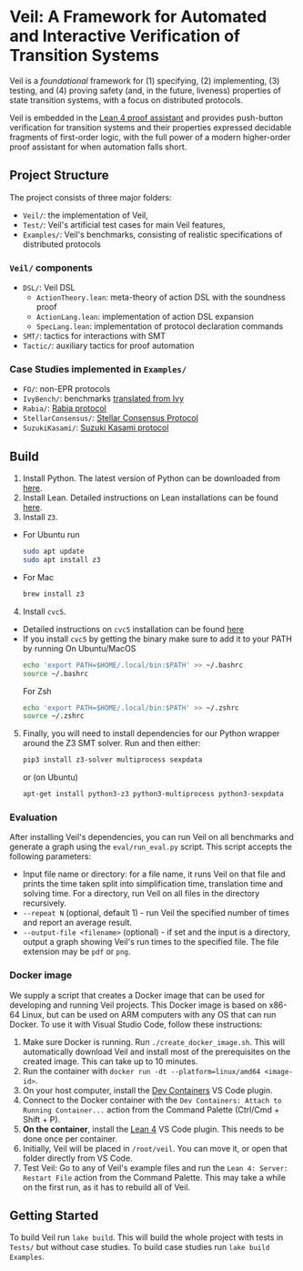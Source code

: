 # Veil: A Framework for Automated and Interactive Verification of Transition Systems

Veil is a _foundational_ framework for (1) specifying, (2)
implementing, (3) testing, and (4) proving safety (and, in the future,
liveness) properties of state transition systems, with a focus on
distributed protocols.

Veil is embedded in the [Lean 4 proof assistant](https://lean-lang.org/) and provides push-button
verification for transition systems and their properties expressed
decidable fragments of first-order logic, with the full power of a
modern higher-order proof assistant for when automation falls short.

## Project Structure 

The project consists of three major folders: 
- `Veil/`: the implementation of Veil,
- `Test/`: Veil's artificial test cases for main Veil features,
- `Examples/`: Veil's benchmarks, consisting of realistic specifications of distributed protocols

### `Veil/` components
- `DSL/`: Veil DSL
  - `ActionTheory.lean`: meta-theory of action DSL with the soundness proof
  - `ActionLang.lean`: implementation of action DSL expansion
  - `SpecLang.lean`: implementation of protocol declaration commands
- `SMT/`: tactics for interactions with SMT 
- `Tactic/`: auxiliary tactics for proof automation
### Case Studies implemented in `Examples/` 
- `FO/`: non-EPR protocols
- `IvyBench/`: benchmarks [translated from Ivy](https://github.com/aman-goel/ivybench)
- `Rabia/`: [Rabia protocol](https://github.com/haochenpan/rabia?tab=readme-ov-file)
- `StellarConsensus/`: [Stellar Consensus Protocol](https://github.com/stellar/scp-proofs/tree/3e0428acc78e598a227a866b99fe0b3ad4582914)
- `SuzukiKasami/`: [Suzuki Kasami protocol](https://github.com/markyuen/tlaplus-to-ivy/blob/main/ivy/suzuki_kasami.ivy)

## Build

1. Install Python. The latest version of Python can be downloaded from [here](https://www.python.org).
2. Install Lean. Detailed instructions on Lean installations can be found [here](https://leanprover-community.github.io/get_started.html).
3. Install `Z3`. 
  - For Ubuntu run 
    ```bash
    sudo apt update
    sudo apt install z3
    ```
  - For Mac
    ```bash
    brew install z3
    ```
4. Install `cvc5`. 
  - Detailed instructions on `cvc5` installation can be found [here](https://github.com/cvc5/cvc5/blob/main/INSTALL.rst)
  - If you install `cvc5` by getting the binary make sure to add it to your PATH by running
    On Ubuntu/MacOS
    ```bash
    echo 'export PATH=$HOME/.local/bin:$PATH' >> ~/.bashrc
    source ~/.bashrc
    ```
    For Zsh
    ```bash
    echo 'export PATH=$HOME/.local/bin:$PATH' >> ~/.zshrc
    source ~/.zshrc
    ```
5. Finally, you will need to install dependencies for our  Python wrapper around the Z3 SMT solver. Run and then either:
    ```bash
    pip3 install z3-solver multiprocess sexpdata
    ```
    or (on Ubuntu)

    ```bash
    apt-get install python3-z3 python3-multiprocess python3-sexpdata
    ```

### Evaluation

After installing Veil's dependencies, you can
run Veil on all benchmarks and generate
a graph using the `eval/run_eval.py` script.
This script accepts the following parameters:
- Input file name or directory: for a file name, it runs Veil
on that file and prints the time taken split
into simplification time, translation time and solving time.
For a directory, run Veil on all files in the directory recursively.
- `--repeat N` (optional, default 1) - run Veil the specified number of times and 
report an average result.
- `--output-file <filename>` (optional) - if set and the input is
a directory, output a graph showing Veil's run times to the specified file.
The file extension may be `pdf` or `png`. 


### Docker image

We supply a script that creates a Docker image that can be used for
developing and running Veil projects. This Docker image is based on
x86-64 Linux, but can be used on ARM computers with any OS that can
run Docker. To use it with Visual Studio Code, follow these
instructions:

1. Make sure Docker is running. Run `./create_docker_image.sh`. 
This will automatically download Veil and install
most of the prerequisites on the created image. This can take up to 10 minutes.
2. Run the container with `docker run -dt --platform=linux/amd64 <image-id>`.
3. On your host computer, install the [Dev Containers](https://marketplace.visualstudio.com/items?itemName=ms-vscode-remote.remote-containers) VS Code plugin.
4. Connect to the Docker container with the `Dev Containers: Attach to Running Container...` action from the Command Palette
(Ctrl/Cmd + Shift + P).
5. **On the container**, install the [Lean 4](https://marketplace.visualstudio.com/items?itemName=leanprover.lean4) VS Code plugin. This needs to be done once per container.
6. Initially, Veil will be placed in `/root/veil`. You can move it, or open that folder directly from VS Code.
7. Test Veil: Go to any of Veil's example files and run the `Lean 4: Server: Restart File` action from the Command Palette. This may take a while on the first run, as it has to rebuild all of Veil. 

## Getting Started
To build Veil run `lake build`. This will build the whole project with tests in `Tests/` but without case studies. 
To build case studies run `lake build Examples`.

